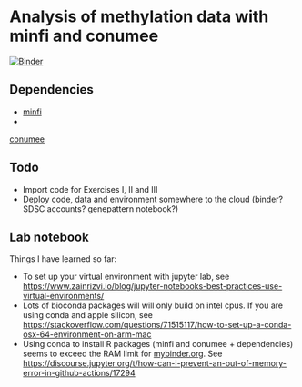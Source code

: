 # Analysis of methylation data with minfi and conumee

[![Binder](http://mybinder.org/badge_logo.svg)](http://mybinder.org/v2/gh/chavez-lab/methylation-analysis-tutorial/HEAD?filepath=methylation.ipynb)

## Dependencies
- [minfi](https://bioconductor.org/packages/devel/bioc/vignettes/minfi/inst/doc/minfi.html)
- 
[conumee](https://bioconductor.org/packages/devel/bioc/vignettes/conumee/inst/doc/conumee.html)

## Todo
- Import code for Exercises I, II and III
- Deploy code, data and environment somewhere to the cloud (binder? SDSC accounts? genepattern 
notebook?)

## Lab notebook

Things I have learned so far:
- To set up your virtual environment with jupyter lab, see 
https://www.zainrizvi.io/blog/jupyter-notebooks-best-practices-use-virtual-environments/
- Lots of bioconda packages will will only build on intel cpus. If you are using conda and 
apple silicon, see 
https://stackoverflow.com/questions/71515117/how-to-set-up-a-conda-osx-64-environment-on-arm-mac
- Using conda to install R packages (minfi and conumee + dependencies) seems to exceed the 
RAM limit for [mybinder.org](mybinder.org). See 
https://discourse.jupyter.org/t/how-can-i-prevent-an-out-of-memory-error-in-github-actions/17294

